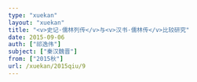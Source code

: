 ```yaml
---
type: "xuekan"
layout: "xuekan"
title: "<v>史记·儒林列传</v>与<v>汉书·儒林传</v>比较研究"
date: 2015-09-06
auth: ["祁逸伟"]
subject: ["秦汉魏晋"]
from: ["2015秋"]
url: /xuekan/2015qiu/9
---
```

